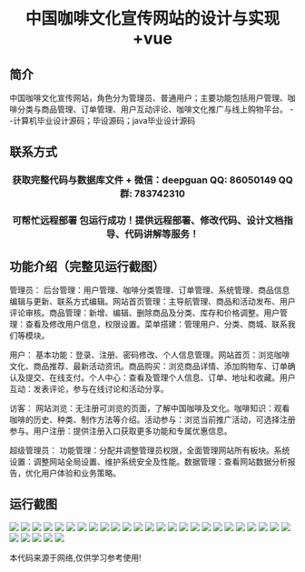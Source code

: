 <p><h1 align="center">中国咖啡文化宣传网站的设计与实现+vue</h1></p>

## 简介
中国咖啡文化宣传网站，角色分为管理员、普通用户；主要功能包括用户管理、咖啡分类与商品管理、订单管理、用户互动评论、咖啡文化推广与线上购物平台。    --计算机毕业设计源码；毕设源码；java毕业设计源码


## 联系方式
<p><h3 align="center">获取完整代码与数据库文件 + 微信：deepguan QQ: 86050149 QQ群: 783742310</h3></p>
<p><h3 align="center">可帮忙远程部署 包运行成功！提供远程部署、修改代码、设计文档指导、代码讲解等服务！</h3></p>

## 功能介绍（完整见运行截图）
管理员：
后台管理：用户管理、咖啡分类管理、订单管理、系统管理、商品信息编辑与更新、联系方式编辑。网站首页管理：主导航管理、商品和活动发布、用户评论审核。商品管理：新增、编辑、删除商品及分类、库存和价格调整。用户管理：查看及修改用户信息，权限设置。菜单搭建：管理用户、分类、商城、联系我们等模块。

用户：
基本功能：登录、注册、密码修改、个人信息管理。网站首页：浏览咖啡文化、商品推荐、最新活动资讯。商品购买：浏览商品详情、添加购物车、订单确认及提交、在线支付。个人中心：查看及管理个人信息、订单、地址和收藏。用户互动：发表评论，参与在线讨论和活动分享。

访客：
网站浏览：无注册可浏览的页面，了解中国咖啡及文化。咖啡知识：观看咖啡的历史、种类、制作方法等介绍。活动参与：浏览当前推广活动，可选择注册参与。用户注册：提供注册入口获取更多功能和专属优惠信息。

超级管理员：
功能管理：分配并调整管理员权限，全面管理网站所有板块。系统设置：调整网站全局设置、维护系统安全及性能。数据管理：查看网站数据分析报告，优化用户体验和业务策略。


## 运行截图
![](https://bs-1329754181.cos.ap-shanghai.myqcloud.com/ssm/ChinaCoffeeCulturePromotionWebsite/img/001.jpg)
![](https://bs-1329754181.cos.ap-shanghai.myqcloud.com/ssm/ChinaCoffeeCulturePromotionWebsite/img/002.jpg)
![](https://bs-1329754181.cos.ap-shanghai.myqcloud.com/ssm/ChinaCoffeeCulturePromotionWebsite/img/003.jpg)
![](https://bs-1329754181.cos.ap-shanghai.myqcloud.com/ssm/ChinaCoffeeCulturePromotionWebsite/img/004.jpg)
![](https://bs-1329754181.cos.ap-shanghai.myqcloud.com/ssm/ChinaCoffeeCulturePromotionWebsite/img/005.jpg)
![](https://bs-1329754181.cos.ap-shanghai.myqcloud.com/ssm/ChinaCoffeeCulturePromotionWebsite/img/006.jpg)
![](https://bs-1329754181.cos.ap-shanghai.myqcloud.com/ssm/ChinaCoffeeCulturePromotionWebsite/img/007.jpg)
![](https://bs-1329754181.cos.ap-shanghai.myqcloud.com/ssm/ChinaCoffeeCulturePromotionWebsite/img/008.jpg)
![](https://bs-1329754181.cos.ap-shanghai.myqcloud.com/ssm/ChinaCoffeeCulturePromotionWebsite/img/009.jpg)
![](https://bs-1329754181.cos.ap-shanghai.myqcloud.com/ssm/ChinaCoffeeCulturePromotionWebsite/img/010.jpg)
![](https://bs-1329754181.cos.ap-shanghai.myqcloud.com/ssm/ChinaCoffeeCulturePromotionWebsite/img/011.jpg)
![](https://bs-1329754181.cos.ap-shanghai.myqcloud.com/ssm/ChinaCoffeeCulturePromotionWebsite/img/012.jpg)
![](https://bs-1329754181.cos.ap-shanghai.myqcloud.com/ssm/ChinaCoffeeCulturePromotionWebsite/img/013.jpg)
![](https://bs-1329754181.cos.ap-shanghai.myqcloud.com/ssm/ChinaCoffeeCulturePromotionWebsite/img/014.jpg)
![](https://bs-1329754181.cos.ap-shanghai.myqcloud.com/ssm/ChinaCoffeeCulturePromotionWebsite/img/015.jpg)
![](https://bs-1329754181.cos.ap-shanghai.myqcloud.com/ssm/ChinaCoffeeCulturePromotionWebsite/img/016.jpg)
![](https://bs-1329754181.cos.ap-shanghai.myqcloud.com/ssm/ChinaCoffeeCulturePromotionWebsite/img/017.jpg)
![](https://bs-1329754181.cos.ap-shanghai.myqcloud.com/ssm/ChinaCoffeeCulturePromotionWebsite/img/018.jpg)
![](https://bs-1329754181.cos.ap-shanghai.myqcloud.com/ssm/ChinaCoffeeCulturePromotionWebsite/img/019.jpg)
![](https://bs-1329754181.cos.ap-shanghai.myqcloud.com/ssm/ChinaCoffeeCulturePromotionWebsite/img/020.jpg)
![](https://bs-1329754181.cos.ap-shanghai.myqcloud.com/ssm/ChinaCoffeeCulturePromotionWebsite/img/021.jpg)
![](https://bs-1329754181.cos.ap-shanghai.myqcloud.com/ssm/ChinaCoffeeCulturePromotionWebsite/img/022.jpg)
![](https://bs-1329754181.cos.ap-shanghai.myqcloud.com/ssm/ChinaCoffeeCulturePromotionWebsite/img/023.jpg)
![](https://bs-1329754181.cos.ap-shanghai.myqcloud.com/ssm/ChinaCoffeeCulturePromotionWebsite/img/024.jpg)
![](https://bs-1329754181.cos.ap-shanghai.myqcloud.com/ssm/ChinaCoffeeCulturePromotionWebsite/img/025.jpg)
![](https://bs-1329754181.cos.ap-shanghai.myqcloud.com/ssm/ChinaCoffeeCulturePromotionWebsite/img/026.jpg)
![](https://bs-1329754181.cos.ap-shanghai.myqcloud.com/ssm/ChinaCoffeeCulturePromotionWebsite/img/027.jpg)
![](https://bs-1329754181.cos.ap-shanghai.myqcloud.com/ssm/ChinaCoffeeCulturePromotionWebsite/img/028.jpg)
![](https://bs-1329754181.cos.ap-shanghai.myqcloud.com/ssm/ChinaCoffeeCulturePromotionWebsite/img/029.jpg)
![](https://bs-1329754181.cos.ap-shanghai.myqcloud.com/ssm/ChinaCoffeeCulturePromotionWebsite/img/030.jpg)

<p>本代码来源于网络,仅供学习参考使用!</p>
